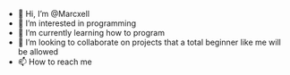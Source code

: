 - 👋 Hi, I’m @Marcxell
- 👀 I’m interested in programming
- 🌱 I’m currently learning how to program
- 💞️ I’m looking to collaborate on projects that a total beginner like me will be allowed
- 📫 How to reach me 

<!---
Marcxell/Marcxell is a ✨ special ✨ repository because its `README.md` (this file) appears on your GitHub profile.
You can click the Preview link to take a look at your changes.
--->
